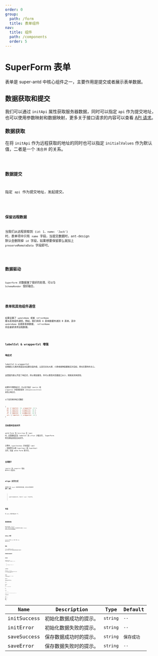 ```yaml
---
order: 0
group:
  path: /form
  title: 表单组件
nav:
  title: 组件
  path: /components
  order: 5
---
```


# SuperForm 表单

表单是 super-antd 中核心组件之一，主要作用是提交或者展示表单数据。

## 数据获取和提交

我们可以通过 `initApi` 属性获取服务器数据，同时可以指定 `api` 作为提交地址，也可以使用参数映射和数据映射，更多关于接口请求的内容可以查看 [API 请求](/guide/concept/api)。

### 数据获取

在将 `initApi` 作为远程获取的地址的同时也可以指定 `initialValues` 作为默认值，二者是一个 `浅合并` 的关系。

<code src="./__demos__/form/data_request.tsx" />

### 数据提交

指定 `api` 作为提交地址，发起提交。

<code src="./__demos__/form/data_submit.tsx" />

### 保留远程数据

当我们从远程获取到 `{id: 1, name: 'Jack'}` 时，表单项中只有 `name` 字段，当提交数据时，ant-design 默认会删除掉 `id` 字段，如果想要保留那么就加上 `preserveRemoteData` 字段即可。

<code src="./__demos__/form/preserveRemoteData.tsx" />

## 数据驱动

`SuperForm` 对数据做了很好的处理，可以与 `SchemaRender` 很好融合。

<code src="./__demos__/form/schema.tsx" />

## 表单和其他组件通信

如果设置了 `updateName` 或者 `refreshName` 既与其他组件通信，例如，我们用将 A 表单数据传递到 B 表单。其中 `updateName` 会更新表单数据， `refreshName` 则会重新请求远程数据。

<code src="./__demos__/form/communication.tsx" />

## labelCol & wrapperCol 增强

### 响应式

labelCol & wrapperCol 会根据父元素的宽度自动设置合适的值，让其无论在大屏、小屏或者弹窗都能应对自如，再也无需你的关心。

这里因为默认开启了响应式，所以增加属性，你可以更改浏览器窗口大小，观察其具体表现。

<code src="./__demos__/form/col_response.tsx" />

如果你不想要响应式，可以自己指定 `labelCol` 和 `wrapperCol` 的值或者使用 `isResponsive={false}` 来禁止响应式。

以下是具体的响应式数据：

```js | pure
{
  sm: { labelCol: 24, wrapperCol: 24 },
  md: { labelCol: 4, wrapperCol: 16 },
  lg: { labelCol: 4, wrapperCol: 14 },
  xl: { labelCol: 3, wrapperCol: 12 },
  xxl: { labelCol: 2, wrapperCol: 10 }
}
```

### 无标签时自动对齐

antd Form 当 `Form.Item` 无 `label` 时，还需要指定其 labelCol 的 `offset` 才能对齐， SuperForm 则无需指定就会自动对齐。

示例中，`SuperCheckbox` 并未指定 `label` ，但依然可以和 `SuperInput` 和 `SuperEmail` 对齐，但是 antd Form 则不齐。

<code src="./__demos__/form/col_align.tsx" />

### 支持数字

`labelCol` 和 `wrapperCol` 增加 `数字形式` 的支持。

<code src="./__demos__/form/col_num.tsx" />

## align 对齐方式

表单除了有 `layout` 这样的布局功能，还可以将表单项 **居中**、**居右**。

> 当居中或者居右时，响应式 label 不起作用。

<code src="./__demos__/form/align.tsx" />

## 布局

同 antd，这里只是演示一下。

<code src="./__demos__/form/layout.tsx" />

## 表单项布局

我们可以通过 `itemCount` 设置一列显示多少表单项，并且表单项可以通过 `itemSpan` 自定义显示的占用的栅格数。

<code src="./__demos__/form/itemCount.tsx" />

## debug 功能

SuperForm 增加 `debug` 功能，通过 `debug` 属性即可开启。

<code src="./__demos__/form/debug.tsx" />

## 按钮

`SuperForm` 默认显示 `提交` 和 `重置` 两个按钮，我们可以通过属性控制更多按钮行为和样式：

### 更改按钮文本或者样式

<code src="./__demos__/form/btn_style.tsx" />

### 更多按钮

如果仅是 `提交`、`重置` 无法满足你的需求，还可以使用 `extraBtns`。

> 因为是数组，别忘记加 key ~

<code src="./__demos__/form/btn_extra.tsx" />

### 支持对象形式

对于 `submitBtn` 、`resetBtn` 和 `extraBtns` 除了支持字符串形式，还可以使用对象的形式定义按钮，或者 `Button` 实例，甚至是两者混用，例如：

<code src="./__demos__/form/btn_object.tsx" />

### 隐藏按钮

我们只需要给 `resetBtn` 或者 `submitBtn` 设置为 `false`，就可以将其隐藏。

<code src="./__demos__/form/btn_visible.tsx" />

### 按钮对齐方式

按钮默认是 `居左`，当然也可以做到 `居右` 和 `居中`，我们只需要设置 `btn.btnsAlign` 即可。

<code src="./__demos__/form/btn_align.tsx" />

### 完全自定义

<code src="./__demos__/form/btn_render.tsx" />

## 提交后的行为

### 重置表单

通过 `resetAfterSubmit` 属性即可在提交表单后重置表单。

<code src="./__demos__/form/action_reset.tsx" />

### 跳转页面

<code src="./__demos__/form/action_redirect.tsx" />

## 持久化数据

> 警告：此属性必须设置 `name` 属性。

表单默认在重置之后（切换页面、弹框中表单关闭表单），会自动清空掉表单中的所有数据，如果你想持久化保留当前表单项的数据而不清空它，那么配置 `persistData` 属性。

并且默认情况下，提交成功后，会清空该缓存，既 `clearPersistDataAfterSubmit` 默认为 `true`，如果想在提交成功后仍然保留，可以配置 `clearPersistDataAfterSubmit` 为 `false`

<code src="./__demos__/form/persistData.tsx" />

## 全表单禁用

只要在 `SuperForm` 上设置 `disabled` 即可。

<code src="./__demos__/form/disabled.tsx" />

## 全表单只读

只要在 `SuperForm` 上设置 `readonly` 即可。

<code src="./__demos__/form/readonly.tsx" />

## 全局隐藏标签

如果想隐藏所有标签，则可以设置 `hideLabel` 属性。

<code src="./__demos__/form/hideLabel.tsx" />

## 取消自动 placeholder

`SuperFormItem` 会自动添加 `placeholder`，如果不需要这个功能，可以设置 `autoPlaceholder` 为 `false`。

<code src="./__demos__/form/placeholder.tsx" />

## 节流函数时间

为了提升性能，我们可以通过设置 `throttleTimeout` 来调节 `onValuesChange` 触发频率。

<code src="./__demos__/form/throttleTimeout.tsx" />

<API src="./__demos__/form/types.tsx"></API>

更多属性请查看 ant-design 的 [Form](https://ant.design/components/form-cn/#API)。

### ServiceMessageType

| Name        | Description            | Type     | Default    |
| ----------- | ---------------------- | -------- | ---------- |
| initSuccess | 初始化数据成功的提示。 | `string` | `--`       |
| initError   | 初始化数据失败的提示。 | `string` | `--`       |
| saveSuccess | 保存数据成功时的提示。 | `string` | `保存成功` |
| saveError   | 保存数据失败时的提示。 | `string` | `--`       |
